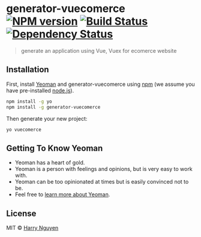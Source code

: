 # generator-vuecomerce [![NPM version][npm-image]][npm-url] [![Build Status][travis-image]][travis-url] [![Dependency Status][daviddm-image]][daviddm-url]
> generate an application using Vue, Vuex for ecomerce website

## Installation

First, install [Yeoman](http://yeoman.io) and generator-vuecomerce using [npm](https://www.npmjs.com/) (we assume you have pre-installed [node.js](https://nodejs.org/)).

```bash
npm install -g yo
npm install -g generator-vuecomerce
```

Then generate your new project:

```bash
yo vuecomerce
```

## Getting To Know Yeoman

 * Yeoman has a heart of gold.
 * Yeoman is a person with feelings and opinions, but is very easy to work with.
 * Yeoman can be too opinionated at times but is easily convinced not to be.
 * Feel free to [learn more about Yeoman](http://yeoman.io/).

## License

MIT © [Harry Nguyen]()


[npm-image]: https://badge.fury.io/js/generator-vuecomerce.svg
[npm-url]: https://npmjs.org/package/generator-vuecomerce
[travis-image]: https://travis-ci.org/hoanguyen311/generator-vuecomerce.svg?branch=master
[travis-url]: https://travis-ci.org/hoanguyen311/generator-vuecomerce
[daviddm-image]: https://david-dm.org/hoanguyen311/generator-vuecomerce.svg?theme=shields.io
[daviddm-url]: https://david-dm.org/hoanguyen311/generator-vuecomerce
